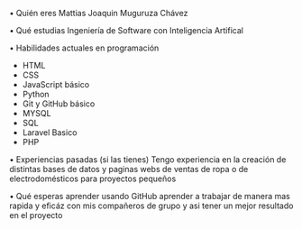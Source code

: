  • Quién eres
Mattias Joaquin Muguruza Chávez

 • Qué estudias
Ingeniería de Software con Inteligencia Artifical

 • Habilidades actuales en programación
- HTML
- CSS
- JavaScript básico
- Python
- Git y GitHub básico
- MYSQL
- SQL
- Laravel Basico
- PHP

 • Experiencias pasadas (si las tienes)
Tengo experiencia en la creación de distintas bases de datos y paginas webs de ventas de ropa o de electrodomésticos para proyectos pequeños

 • Qué esperas aprender usando GitHub
aprender a trabajar de manera mas rapida y eficáz con mis compañeros de grupo y asi tener un mejor resultado en el proyecto 